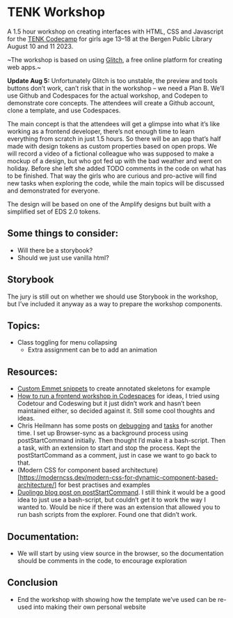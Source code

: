 # TENK Workshop

A 1.5 hour workshop on creating interfaces with HTML, CSS and Javascript for the [TENK Codecamp](https://tenknorge.com/tenk-tech-camp) for girls age 13–18 at the Bergen Public Library August 10 and 11 2023.

~The workshop is based on using [Glitch](https://glitch.com/), a free online platform for creating web apps.~

**Update Aug 5:** Unfortunately Glitch is too unstable, the preview and tools buttons don’t work, can’t risk that in the workshop – we need a Plan B. We’ll use Github and Codespaces for the actual workshop, and Codepen to demonstrate core concepts. The attendees will create a Github account, clone a template, and use Codespaces.

The main concept is that the attendees will get a glimpse into what it’s like working as a frontend developer, there’s not enough time to learn everything from scratch in just 1.5 hours. So there will be an app that’s half made with design tokens as custom properties based on open props. We will record a video of a fictional colleague who was supposed to make a mockup of a design, but who got fed up with the bad weather and went on holiday. Before she left she added TODO comments in the code on what has to be finished. That way the girls who are curious and pro-active will find new tasks when exploring the code, while the main topics will be discussed and demonstrated for everyone.

The design will be based on one of the Amplify designs but built with a simplified set of EDS 2.0 tokens. 

## Some things to consider:
- Will there be a storybook?
- Should we just use vanilla html?

## Storybook
The jury is still out on whether we should use Storybook in the workshop, but I’ve included it anyway as a way to prepare the workshop components.

## Topics:
- Class toggling for menu collapsing
  - Extra assignment can be to add an animation

## Resources:
- [Custom Emmet snippets](https://www.smashingmagazine.com/2021/06/custom-emmet-snippets-vscode/) to create annotated skeletons for example
- [How to run a frontend workshop in Codespaces](https://dev.to/github/how-to-run-a-frontend-workshop-in-codespaces-2ede) for ideas, I tried using Codetour and Codeswing but it just didn’t work and hasn’t been maintained either, so decided against it. Still some cool thoughts and ideas.
- Chris Heilmann has some posts on [debugging](https://christianheilmann.com/2022/01/26/a-launch-json-setting-for-end-to-end-web-development/) and [tasks](https://christianheilmann.com/2022/03/17/automatically-starting-a-server-when-starting-a-debug-session-in-vs-code/) for another time. I set up Browser-sync as a background process using postStartCommand initially. Then thought I’d make it a bash-script. Then a task, with an extension to start and stop the process. Kept the postStartCommand as a comment, just in case we want to go back to that.
- (Modern CSS for component based architecture)[https://moderncss.dev/modern-css-for-dynamic-component-based-architecture/] for best practises and examples
- [Duolingo blog post on postStartCommand](https://blog.duolingo.com/developer-onboarding-with-github-codespaces/). I still think it would be a good idea to just use a bash-script, but couldn’t get it to work the way I wanted to. Would be nice if there was an extension that allowed you to run bash scripts from the explorer. Found one that didn’t work.

## Documentation:
- We will start by using view source in the browser, so the documentation should be comments in the code, to encourage exploration

## Conclusion
- End the workshop with showing how the template we’ve used can be re-used into making their own personal website
